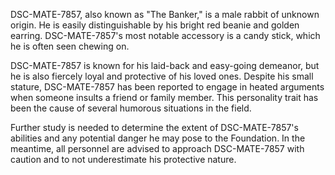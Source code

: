 DSC-MATE-7857, also known as "The Banker," is a male rabbit of unknown origin. He is easily distinguishable by his bright red beanie and golden earring. DSC-MATE-7857's most notable accessory is a candy stick, which he is often seen chewing on. 

DSC-MATE-7857 is known for his laid-back and easy-going demeanor, but he is also fiercely loyal and protective of his loved ones. Despite his small stature, DSC-MATE-7857 has been reported to engage in heated arguments when someone insults a friend or family member. This personality trait has been the cause of several humorous situations in the field.

Further study is needed to determine the extent of DSC-MATE-7857's abilities and any potential danger he may pose to the Foundation. In the meantime, all personnel are advised to approach DSC-MATE-7857 with caution and to not underestimate his protective nature.